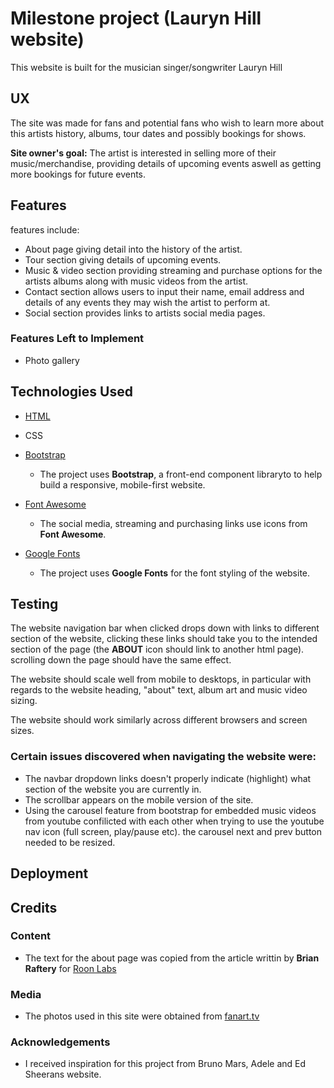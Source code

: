 # Milestone project (Lauryn Hill website)

This website is built for the musician singer/songwriter Lauryn Hill

## UX

The site was made for fans and potential fans who wish to learn more about this artists history, albums, tour dates and possibly bookings for shows.

**Site owner's goal:**
The artist is interested in selling more of their music/merchandise, providing details of upcoming events aswell as getting more bookings for future events. 

## Features

features include:

- About page giving detail into the history of the artist.
- Tour section giving details of upcoming events.
- Music & video section providing streaming and purchase options for the artists albums along with music videos from the artist.
- Contact section allows users to input their name, email address and details of any events they may wish the artist to perform at.
- Social section provides links to artists social media pages.

### Features Left to Implement
- Photo gallery

## Technologies Used

- [HTML](https://html.com)

- CSS
    
- [Bootstrap](https://getbootstrap.com)
    - The project uses **Bootstrap**, a front-end component libraryto to help build a responsive, mobile-first website.
- [Font Awesome](https://fontawesome.com)
    - The social media, streaming and purchasing links use icons from **Font Awesome**.

- [Google Fonts](https://fonts.google.com)
    -  The project uses **Google Fonts** for the font styling of the website.

## Testing

The website navigation bar when clicked drops down with links to different section of the website, clicking these links should take you to the intended section of the page (the **ABOUT** icon should link to another html page). 
scrolling down the page should have the same effect.

The website should scale well from mobile to desktops, in particular with regards to the website heading, "about" text, album art and music video sizing.

The website should work similarly across different browsers and screen sizes.

### Certain issues discovered when navigating the website were:
- The navbar dropdown links doesn't properly indicate (highlight) what section of the website you are currently in.
- The scrollbar appears on the mobile version of the site.
- Using the carousel feature from bootstrap for embedded music videos from youtube confilicted with each other when trying to use the youtube nav icon (full screen, play/pause etc). the carousel next and prev button needed to be resized.

## Deployment



## Credits

### Content
- The text for the about page was copied from the article writtin by **Brian Raftery** for [Roon Labs](https://roonlabs.com)

### Media
- The photos used in this site were obtained from [fanart.tv](https://fanart.tv)

### Acknowledgements

- I received inspiration for this project from Bruno Mars, Adele and Ed Sheerans website.
